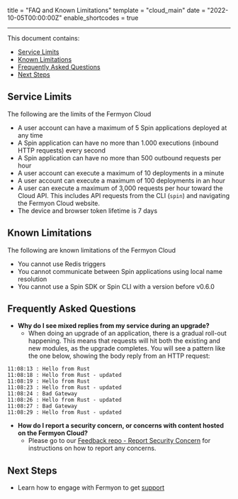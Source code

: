 title = "FAQ and Known Limitations"
template = "cloud_main"
date = "2022-10-05T00:00:00Z"
enable_shortcodes = true

---

This document contains:

- [Service Limits](#service-limits)
- [Known Limitations](#known-limitations)
- [Frequently Asked Questions](#frequently-asked-questions)
- [Next Steps](#next-steps)

## Service Limits

The following are the limits of the Fermyon Cloud

- A user account can have a maximum of 5 Spin applications deployed at any time
- A Spin application can have no more than 1.000 executions (inbound HTTP requests) every second
- A Spin application can have no more than 500 outbound requests per hour
- A user account can execute a maximum of 10 deployments in a minute
- A user account can execute a maximum of 100 deployments in an hour
- A user can execute a maximum of 3,000 requests per hour toward the Cloud API. This includes API requests from the CLI (`spin`) and navigating the Fermyon Cloud website.
- The device and browser token lifetime is 7 days

## Known Limitations

The following are known limitations of the Fermyon Cloud

- You cannot use Redis triggers
- You cannot communicate between Spin applications using local name resolution
- You cannot use a Spin SDK or Spin CLI with a version before v0.6.0

## Frequently Asked Questions

- **Why do I see mixed replies from my service during an upgrade?**
  - When doing an upgrade of an application, there is a gradual roll-out happening. This means that requests will hit both the existing and new modules, as the upgrade completes. You will see a pattern like the one below, showing the body reply from an HTTP request:

```console
11:08:13 : Hello from Rust
11:08:18 : Hello from Rust - updated
11:08:19 : Hello from Rust
11:08:23 : Hello from Rust - updated
11:08:24 : Bad Gateway
11:08:26 : Hello from Rust - updated
11:08:27 : Bad Gateway
11:08:29 : Hello from Rust - updated
```

- **How do I report a security concern, or concerns with content hosted on the Fermyon Cloud?**
  - Please go to our [Feedback repo - Report Security Concern](https://github.com/fermyon/feedback/security/policy) for instructions on how to report any concerns.

## Next Steps

- Learn how to engage with Fermyon to get [support](support)
